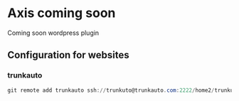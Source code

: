 # Axis coming soon

Coming soon wordpress plugin

## Configuration for websites

### trunkauto

```powershell
git remote add trunkauto ssh://trunkuto@trunkauto.com:2222/home2/trunkuto/public_html/wp-content/plugins/axis
```